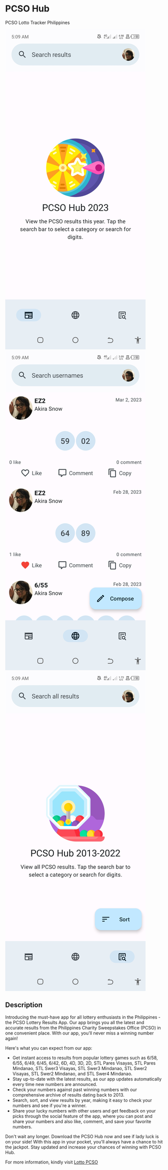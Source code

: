 # PCSO Hub
PCSO Lotto Tracker Philippines

![Results](./images/Screenshot_20230312-050927.jpg)
![Social](./images/Screenshot_20230312-050933.jpg)
![Offline](./images/Screenshot_20230312-050938.jpg)

## Description
Introducing the must-have app for all lottery enthusiasts in the Philippines - the PCSO Lottery Results App. Our app brings you all the latest and accurate results from the Philippines Charity Sweepstakes Office (PCSO) in one convenient place. With our app, you'll never miss a winning number again!

Here's what you can expect from our app:

- Get instant access to results from popular lottery games such as 6/58, 6/55, 6/49, 6/45, 6/42, 6D, 4D, 3D, 2D, STL Pares Visayas, STL Pares Mindanao, STL Swer3 Visayas, STL Swer3 Mindanao, STL Swer2 Visayas, STL Swer2 Mindanao, and STL Swer4 Mindanao.
- Stay up-to-date with the latest results, as our app updates automatically every time new numbers are announced.
- Check your numbers against past winning numbers with our comprehensive archive of results dating back to 2013.
- Search, sort, and view results by year, making it easy to check your numbers and see if you're a winner.
- Share your lucky numbers with other users and get feedback on your picks through the social feature of the app, where you can post and share your numbers and also like, comment, and save your favorite numbers.

Don't wait any longer. Download the PCSO Hub now and see if lady luck is on your side! With this app in your pocket, you'll always have a chance to hit the jackpot. Stay updated and increase your chances of winning with PCSO Hub.

For more information, kindly visit [Lotto PCSO](lottopcso.com)
